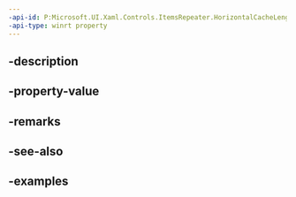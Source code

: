 ```yaml
---
-api-id: P:Microsoft.UI.Xaml.Controls.ItemsRepeater.HorizontalCacheLength
-api-type: winrt property
---
```


## -description

## -property-value

## -remarks

## -see-also

## -examples

